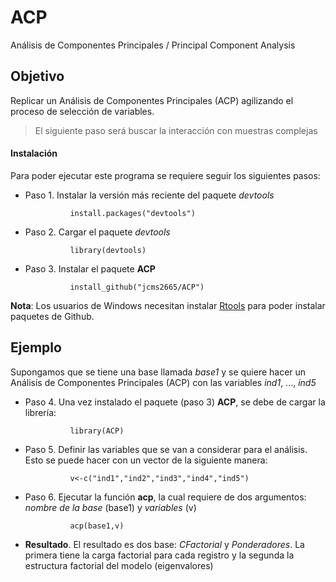 # ACP

Análisis de Componentes Principales / Principal Component Analysis




## Objetivo

Replicar un Análisis de Componentes Principales (ACP) agilizando el proceso de selección de variables. 
> El siguiente paso será buscar la interacción con muestras complejas



#### Instalación

Para poder ejecutar este programa se requiere seguir los siguientes pasos:

+ Paso 1. Instalar la versión más reciente del paquete _devtools_

    ```
              install.packages("devtools")
    ```

+ Paso 2. Cargar el paquete _devtools_

    ```
              library(devtools)
    ```

+ Paso 3. Instalar el paquete **ACP**

    ```
              install_github("jcms2665/ACP")
    ```

**Nota**: Los usuarios de Windows necesitan instalar [Rtools](https://cran.r-project.org/bin/windows/Rtools/) para poder instalar  paquetes de Github.







## Ejemplo

Supongamos que se tiene una base llamada _base1_ y se quiere hacer un Análisis de Componentes Principales (ACP) con las variables  _ind1_, ..., _ind5_


+ Paso 4. Una vez instalado el paquete (paso 3) **ACP**, se debe de cargar la librería:

    ```
              library(ACP)
    ```

+ Paso 5. Definir las variables que se van a considerar para el análisis. Esto se puede hacer con un vector de la siguiente manera:

    ```
              v<-c("ind1","ind2","ind3","ind4","ind5")
    ```

+ Paso 6. Ejecutar la función  **acp**, la cual requiere de dos argumentos: _nombre de la base_ (base1) y _variables_ (v)

    ```
              acp(base1,v)
    ```

+ **Resultado**. El resultado es dos base: _CFactorial_ y _Ponderadores_. La primera tiene la carga factorial para cada registro y la segunda la estructura factorial del modelo (eigenvalores)

